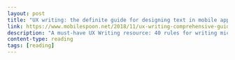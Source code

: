 ```yaml
---
layout: post
title: "UX writing: the definite guide for designing text in mobile apps"
link: https://www.mobilespoon.net/2018/11/ux-writing-comprehensive-guide-for.html?m=1
description: "A must-have UX Writing resource: 40 rules for writing microcopy that looks stunning, from a UI design standpoint."
content-type: reading
tags: [reading]
---
```

